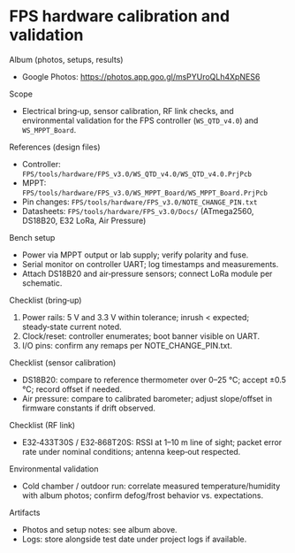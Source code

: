 # FPS hardware calibration and validation

Album (photos, setups, results)
- Google Photos: https://photos.app.goo.gl/msPYUroQLh4XpNES6

Scope
- Electrical bring‑up, sensor calibration, RF link checks, and environmental validation for the FPS controller (`WS_QTD_v4.0`) and `WS_MPPT_Board`.

References (design files)
- Controller: `FPS/tools/hardware/FPS_v3.0/WS_QTD_v4.0/WS_QTD_v4.0.PrjPcb`
- MPPT: `FPS/tools/hardware/FPS_v3.0/WS_MPPT_Board/WS_MPPT_Board.PrjPcb`
- Pin changes: `FPS/tools/hardware/FPS_v3.0/NOTE_CHANGE_PIN.txt`
- Datasheets: `FPS/tools/hardware/FPS_v3.0/Docs/` (ATmega2560, DS18B20, E32 LoRa, Air Pressure)

Bench setup
- Power via MPPT output or lab supply; verify polarity and fuse.
- Serial monitor on controller UART; log timestamps and measurements.
- Attach DS18B20 and air‑pressure sensors; connect LoRa module per schematic.

Checklist (bring‑up)
1) Power rails: 5 V and 3.3 V within tolerance; inrush < expected; steady‑state current noted.
2) Clock/reset: controller enumerates; boot banner visible on UART.
3) I/O pins: confirm any remaps per NOTE_CHANGE_PIN.txt.

Checklist (sensor calibration)
- DS18B20: compare to reference thermometer over 0–25 °C; accept ±0.5 °C; record offset if needed.
- Air pressure: compare to calibrated barometer; adjust slope/offset in firmware constants if drift observed.

Checklist (RF link)
- E32‑433T30S / E32‑868T20S: RSSI at 1–10 m line of sight; packet error rate under nominal conditions; antenna keep‑out respected.

Environmental validation
- Cold chamber / outdoor run: correlate measured temperature/humidity with album photos; confirm defog/frost behavior vs. expectations.

Artifacts
- Photos and setup notes: see album above.
- Logs: store alongside test date under project logs if available.


